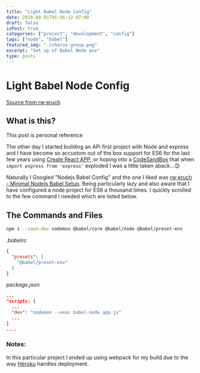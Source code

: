 ```yaml
---
title: "Light Babel Node Config"
date: 2020-08-01T05:56:32-07:00
draft: false
isPost: true
categories: ["project", "development", "config"]
tags: ["node", "babel"]
featured_img: "./charas-group.png"
excerpt: "Set up of Babel Node env"
type: posts
---
```


# Light Babel Node Config 

[Source from rw;eruch](https://www.robinwieruch.de/minimal-node-js-babel-setup)

## What is this? 

This post is personal reference 

The other day I started building an APi first project with Node and express and I have become so accustom out of the box support for ES6 for the last few years using [Create React APP](https://reactjs.org/docs/create-a-new-react-app.html), or hoping into a [CodeSandBox](https://codesandbox.io/) that when `import express from 'express'` exploded I was a little taken aback...:blush: 

Naturally I Googled "Nodejs Babel Config" and the one I liked was [rw;eruch - Minimal Nodejs Babel Setup](https://www.robinwieruch.de/minimal-node-js-babel-setup). Being particularly lazy and also aware that I have configured a node project for ES6 a thousand times. I quickly scrolled to the few command I needed which are listed below. 

## The Commands and Files

```bash 
npm i --save-dev nodemon @babel/core @babel/node @babel/preset-env
```

*.babelrc*
```json
{
  "presets": [
    "@babel/preset-env"
  ]
}
```

*package.json*
```json
...
"scripts: {
  ...
  "dev": "nodemon --exec babel-node app.js"
  ...
}
....
```

### Notes: 

In this particular project I ended up using webpack for my build due to the way [Heroku](https://heroku.com/) handles deployment.